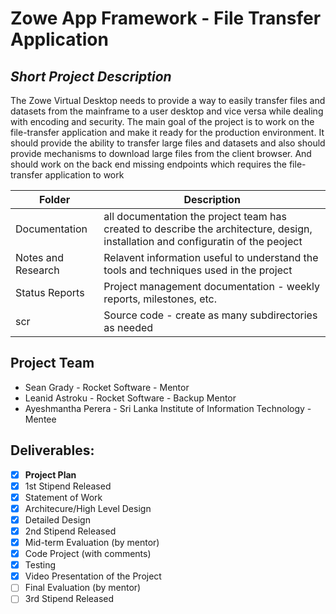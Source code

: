# Zowe App Framework - File Transfer Application
## *Short Project Description*

The Zowe Virtual Desktop needs to provide a way to easily transfer files and datasets from the mainframe to a user desktop and vice versa while dealing with encoding and security. The main goal of the project is to work on the file-transfer application and make it ready for the production environment.  It should provide the ability to transfer large files and datasets and also should provide mechanisms to download large files from the client browser. And should work on the back end missing endpoints which requires the file-transfer application to work

| Folder | Description |
|---|---|
| Documentation |  all documentation the project team has created to describe the architecture, design, installation and configuratin of the peoject |
| Notes and Research | Relavent information useful to understand the tools and techniques used in the project |
| Status Reports | Project management documentation - weekly reports, milestones, etc. |
| scr | Source code - create as many subdirectories as needed |

## Project Team
- Sean Grady - Rocket Software - Mentor
- Leanid Astroku - Rocket Software - Backup Mentor
- Ayeshmantha Perera - Sri Lanka Institute of Information Technology - Mentee

## Deliverables:
- [X] **Project Plan**
- [X] 1st Stipend Released
- [X] Statement of Work
- [X] Architecure/High Level Design
- [X] Detailed Design
- [X] 2nd Stipend Released
- [X] Mid-term Evaluation (by mentor)
- [X] Code Project (with comments)
- [X] Testing
- [X] Video Presentation of the Project
- [ ] Final Evaluation (by mentor)
- [ ] 3rd Stipend Released

